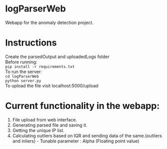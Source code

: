 # logParserWeb
Webapp for the anomaly detection project.
# Instructions
  Create the parsedOutput and uploadedLogs folder<br>
  Before running:<br>
  `pip install -r requirements.txt`<br>
  To run the server:<br>
    `cd logParserWeb` <br>
    `python server.py`<br>
  To upload the file visit localhost:5000/upload<br>
  
# Current functionality in the webapp:
  1. File upload from web interface.
  2. Generating parsed file and saving it.
  3. Getting the unique IP list.
  4. Calculating outliers based on IQR and sending data of the same.(outliers and inliers)
    - Tunable parameter : Alpha (Floating point value)
